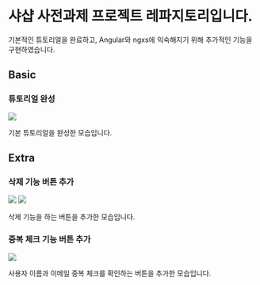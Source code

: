 # 샤샵 사전과제 프로젝트 레파지토리입니다.

기본적인 튜토리얼을 완료하고, Angular와 ngxs에 익숙해지기 위해 추가적인 기능을 구현하였습니다.

## Basic

### 튜토리얼 완성

![]('./src/assets/images/basic.png')

기본 튜토리얼을 완성한 모습입니다.

## Extra

### 삭제 기능 버튼 추가

![]('./src/assets/images/extra-delete-feature1.png')
![]('./src/assets/images/extra-delete-feature2.png')

삭제 기능을 하는 버튼을 추가한 모습입니다.

### 중복 체크 기능 버튼 추가

![]('./src/assets/images/extra-doubleCheck-feature.png)

사용자 이름과 이메일 중복 체크를 확인하는 버튼을 추가한 모습입니다.
